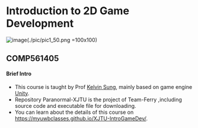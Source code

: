 # Introduction to 2D Game Development
![image](https://github.com/kiyotakali/Paranormal-XJTU/blob/main/ad1.png)(./pic/pic1_50.png =100x100)
## COMP561405
#### Brief Intro
- This course is taught by Prof [Kelvin Sung](https://faculty.washington.edu/ksung/), mainly based on game engine [Unity](https://unity.com/cn).
- Repository Paranormal-XJTU is the project of Team-Ferry ,including source code and executable file for downloading.
- You can learn about the details of this course on https://myuwbclasses.github.io/XJTU-IntroGameDev/.


